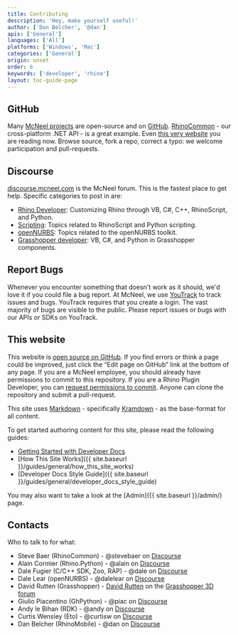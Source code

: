 ```yaml
---
title: Contributing
description: 'Hey, make yourself useful!'
author: ['Dan Belcher', '@dan']
apis: ['General']
languages: ['All']
platforms: ['Windows', 'Mac']
categories: ['General']
origin: unset
order: 6
keywords: ['developer', 'rhino']
layout: toc-guide-page
---
```



## GitHub

Many [McNeel projects](http://github.com/mcneel) are open-source and on [GitHub](http://github.com/).  [RhinoCommon](https://github.com/mcneel/rhinocommon) - our cross-platform .NET API - is a great example. Even [this very website](https://github.com/mcneel/developer-rhino3d-com) you are reading now. Browse source, fork a repo, correct a typo: we welcome participation and pull-requests.

## Discourse

[discourse.mcneel.com](http://discourse.mcneel.com) is the McNeel forum.  This is the fastest place to get help.  Specific categories to post in are:

- [Rhino Developer](http://discourse.mcneel.com/c/rhino-developer): Customizing Rhino through VB, C#, C++, RhinoScript, and Python.
- [Scripting](http://discourse.mcneel.com/c/scripting): Topics related to RhinoScript and Python scripting.
- [openNURBS](http://discourse.mcneel.com/c/opennurbs): Topics related to the openNURBS toolkit.
- [Grasshopper developer](http://discourse.mcneel.com/c/grasshopper-developer): VB, C#, and Python in Grasshopper components.


## Report Bugs

Whenever you encounter something that doesn't work as it should, we'd love it if you could file a bug report.  At McNeel, we use [YouTrack](http://mcneel.myjetbrains.com/youtrack/) to track issues and bugs.  YouTrack requires that you create a login. The vast majority of bugs are visible to the public.  Please report issues or bugs with our APIs or SDKs on YouTrack.


## This website

This website is [open source on GitHub](https://github.com/mcneel/developer-rhino3d-com). If you find errors or think a page could be improved, just click the “Edit page on GitHub” link at the bottom of any page.  If you are a McNeel employee, you should already have permissions to commit to this repository.  If you are a Rhino Plugin Developer, you can [request permissions to commit](mailto:steve@mcneel.com).  Anyone can clone the repository and submit a pull-request.

This site uses [Markdown](http://daringfireball.net/projects/markdown/) - specifically [Kramdown](http://kramdown.gettalong.org/quickref.html) - as the base-format for all content.  

To get started authoring content for this site, please read the following guides:

- [Getting Started with Developer Docs](https://github.com/mcneel/developer-rhino3d-com/blob/master/README.md)
- [How This Site Works]({{ site.baseurl }}/guides/general/how_this_site_works)
- [Developer Docs Style Guide]({{ site.baseurl }}/guides/general/developer_docs_style_guide)

You may also want to take a look at the [Admin]({{ site.baseurl }}/admin/) page.

## Contacts

Who to talk to for what:

- Steve Baer (RhinoCommon) - @stevebaer on [Discourse](http://discourse.mcneel.com/c/rhino-developer)
- Alain Cormier (Rhino.Python) - @alain on [Discourse](http://discourse.mcneel.com/c/rhino-developer)
- Dale Fugier (C/C++ SDK, Zoo, RAP) - @dale on [Discourse](http://discourse.mcneel.com/c/rhino-developer)
- Dale Lear (openNURBS) - @dalelear on [Discourse](http://discourse.mcneel.com/c/rhino-developer)
- David Rutten (Grasshopper) - [David Rutten](http://www.grasshopper3d.com/profile/DavidRutten) on the [Grasshopper 3D forum](http://www.grasshopper3d.com)
- Giulio Piacentino (GhPython) - @piac on [Discourse](http://discourse.mcneel.com/c/rhino-developer)
- Andy le Bihan (RDK) - @andy on [Discourse](http://discourse.mcneel.com/c/rhino-developer)
- Curtis Wensley (Eto) - @curtisw on [Discourse](http://discourse.mcneel.com/c/rhino-developer)
- Dan Belcher (RhinoMobile) - @dan on [Discourse](http://discourse.mcneel.com/c/rhino-developer)
